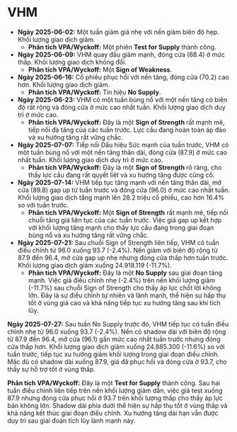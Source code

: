 # VHM

- **Ngày 2025-06-02:** Một tuần giảm giá nhẹ với nến giảm biên độ hẹp. Khối lượng giao dịch giảm.
    - **Phân tích VPA/Wyckoff:** Một phiên **Test for Supply** thành công.
- **Ngày 2025-06-09:** VHM quay đầu giảm mạnh, đóng cửa (68.4) ở mức thấp. Khối lượng giao dịch không đổi.
    - **Phân tích VPA/Wyckoff:** Một **Sign of Weakness**.
- **Ngày 2025-06-16:** Cổ phiếu phục hồi với nến tăng, đóng cửa (70.2) cao hơn. Khối lượng giao dịch giảm.
    - **Phân tích VPA/Wyckoff:** Tín hiệu **No Supply**.
- **Ngày 2025-06-23:** VHM có một tuần bùng nổ với một nến tăng có biên độ rất rộng và đóng cửa ở mức cao nhất tuần. Khối lượng giao dịch duy trì ở mức cao.
    - **Phân tích VPA/Wyckoff:** Đây là một **Sign of Strength** rất mạnh mẽ, tiếp nối đà tăng của các tuần trước. Lực cầu đang hoàn toàn áp đảo và xu hướng tăng rất vững chắc.
- **Ngày 2025-07-07:** Tiếp nối Dấu hiệu Sức mạnh của tuần trước, VHM có một tuần bùng nổ với một nến tăng thân dài, đóng cửa (87.9) ở mức cao nhất tuần. Khối lượng giao dịch duy trì ở mức cao.
    - **Phân tích VPA/Wyckoff:** Đây là một **Sign of Strength** rõ ràng, cho thấy lực cầu đang rất quyết liệt và xu hướng tăng được củng cố.
- **Ngày 2025-07-14:** VHM tiếp tục tăng mạnh với nến tăng thân dài, mở cửa (89.8) gap up từ tuần trước và đóng cửa (96.0) ở mức cao nhất tuần. Khối lượng giao dịch tăng mạnh lên 28.2 triệu cổ phiếu, cao hơn 16.4% so với tuần trước.
    - **Phân tích VPA/Wyckoff:** Một **Sign of Strength** rất mạnh mẽ, tiếp nối chuỗi tăng giá liên tục của các tuần trước. Việc giá gap up kết hợp với khối lượng tăng mạnh cho thấy lực cầu đang trong giai đoạn bùng nổ và xu hướng tăng rất vững chắc.
- **Ngày 2025-07-21:** Sau chuỗi Sign of Strength liên tiếp, VHM có tuần điều chỉnh từ 96.0 xuống 93.7 (-2.4%). Nến giảm với biên độ rộng từ 87.9 đến 96.4, mở cửa gap up nhẹ nhưng đóng cửa thấp hơn tuần trước. Khối lượng giao dịch giảm xuống 24.918.119 (-11.7%).
    - **Phân tích VPA/Wyckoff:** Đây là một **No Supply** sau giai đoạn tăng mạnh. Việc giá điều chỉnh nhẹ (-2.4%) trên nền khối lượng giảm (-11.7%) sau chuỗi Sign of Strength cho thấy áp lực chốt lời không lớn. Đây là sự điều chỉnh tự nhiên và lành mạnh, thể hiện sự hấp thụ tốt ở vùng giá cao và khả năng tiếp tục xu hướng tăng sau khi tích lũy.


**Ngày 2025-07-27:** Sau tuần No Supply trước đó, VHM tiếp tục có tuần điều chỉnh nhẹ từ 96.0 xuống 93.7 (-2.4%). Nến có shadow dài với biên độ rộng từ 87.9 đến 96.4, mở cửa (96.1) gần mức cao nhất tuần trước nhưng đóng cửa thấp hơn. Khối lượng giao dịch giảm xuống 24.885.300 (-11.6%) so với tuần trước, tiếp tục xu hướng giảm khối lượng trong giai đoạn điều chỉnh. Mặc dù có shadow dài xuống 87.9, giá đã phục hồi và đóng cửa ở 93.7, cho thấy sự hỗ trợ tốt ở vùng thấp.

**Phân tích VPA/Wyckoff:** Đây là một **Test for Supply** thành công. Sau hai tuần điều chỉnh liên tiếp trên nền khối lượng giảm dần, việc giá test xuống 87.9 nhưng đóng cửa phục hồi ở 93.7 trên khối lượng thấp cho thấy áp lực bán không lớn. Shadow dài phía dưới thể hiện sự hấp thụ tốt ở vùng thấp và khả năng kết thúc giai đoạn điều chỉnh. Xu hướng tăng dài hạn vẫn được duy trì sau giai đoạn tích lũy lành mạnh này.
